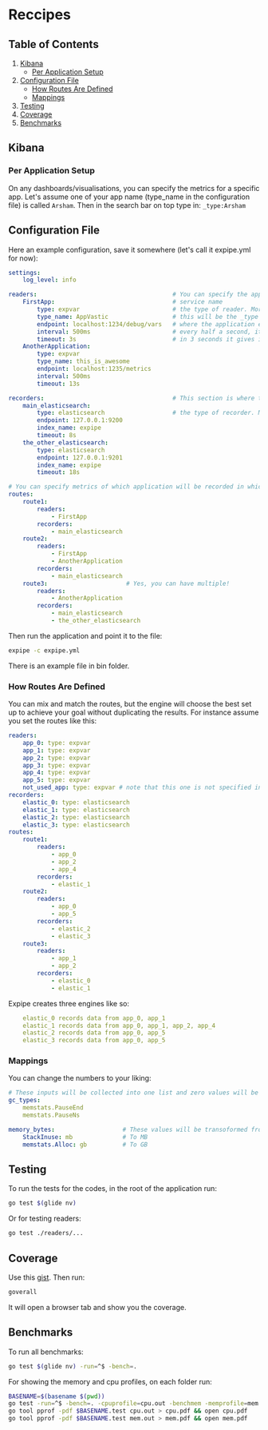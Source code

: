 # Reccipes
## Table of Contents

1. [Kibana](#kibana)
    * [Per Application Setup](#per-application-setup)
3. [Configuration File](#configuration-file)
    * [How Routes Are Defined](#how-routes-are-defined)
    * [Mappings](#mappings)
4. [Testing](#testing)
5. [Coverage](#coverage)
6. [Benchmarks](#benchmarks)

## Kibana

### Per Application Setup

On any dashboards/visualisations, you can specify the metrics for a specific
app. Let's assume one of your app name (type_name in the configuration file) is
called `Arsham`. Then in the search bar on top type in: `_type:Arsham`

## Configuration File

Here an example configuration, save it somewhere (let's call it expipe.yml for now):

```yaml
settings:
    log_level: info

readers:                                      # You can specify the applications you want to show the metrics
    FirstApp:                                 # service name
        type: expvar                          # the type of reader. More to come soon!
        type_name: AppVastic                  # this will be the _type in elasticsearch
        endpoint: localhost:1234/debug/vars   # where the application exposes the metrics
        interval: 500ms                       # every half a second, it will collect the metrics.
        timeout: 3s                           # in 3 seconds it gives in if the application is not responsive
    AnotherApplication:
        type: expvar
        type_name: this_is_awesome
        endpoint: localhost:1235/metrics
        interval: 500ms
        timeout: 13s

recorders:                                    # This section is where the data will be shipped to
    main_elasticsearch:
        type: elasticsearch                   # the type of recorder. More to come soon!
        endpoint: 127.0.0.1:9200
        index_name: expipe
        timeout: 8s
    the_other_elasticsearch:
        type: elasticsearch
        endpoint: 127.0.0.1:9201
        index_name: expipe
        timeout: 18s

# You can specify metrics of which application will be recorded in which target
routes:
    route1:
        readers:
            - FirstApp
        recorders:
            - main_elasticsearch
    route2:
        readers:
            - FirstApp
            - AnotherApplication
        recorders:
            - main_elasticsearch
    route3:                      # Yes, you can have multiple!
        readers:
            - AnotherApplication
        recorders:
            - main_elasticsearch
            - the_other_elasticsearch
```

Then run the application and point it to the file:

```bash
expipe -c expipe.yml
```
There is an example file in bin folder.

### How Routes Are Defined

You can mix and match the routes, but the engine will choose the best set up to
achieve your goal without duplicating the results. For instance assume you set
the routes like this:

```yaml
readers:
    app_0: type: expvar
    app_1: type: expvar
    app_2: type: expvar
    app_3: type: expvar
    app_4: type: expvar
    app_5: type: expvar
    not_used_app: type: expvar # note that this one is not specified in the routes, therefore it is ignored
recorders:
    elastic_0: type: elasticsearch
    elastic_1: type: elasticsearch
    elastic_2: type: elasticsearch
    elastic_3: type: elasticsearch
routes:
    route1:
        readers:
            - app_0
            - app_2
            - app_4
        recorders:
            - elastic_1
    route2:
        readers:
            - app_0
            - app_5
        recorders:
            - elastic_2
            - elastic_3
    route3:
        readers:
            - app_1
            - app_2
        recorders:
            - elastic_0
            - elastic_1
```
Expipe creates three engines like so:

```yaml
    elastic_0 records data from app_0, app_1
    elastic_1 records data from app_0, app_1, app_2, app_4
    elastic_2 records data from app_0, app_5
    elastic_3 records data from app_0, app_5
```

### Mappings

You can change the numbers to your liking:

```yaml
# These inputs will be collected into one list and zero values will be removed
gc_types:
    memstats.PauseEnd
    memstats.PauseNs

memory_bytes:                   # These values will be transoformed from bytes
    StackInuse: mb              # To MB
    memstats.Alloc: gb          # To GB

```

## Testing

To run the tests for the codes, in the root of the application run:

```bash
go test $(glide nv)
```

Or for testing readers:

```bash
go test ./readers/...
```

## Coverage

Use this [gist](https://gist.github.com/alext234/f45f7e7eea7e18796bc1ed5ced9f9f4a).
Then run:

```bash
goverall
```

It will open a browser tab and show you the coverage.

## Benchmarks

To run all benchmarks:

```bash
go test $(glide nv) -run=^$ -bench=.
```

For showing the memory and cpu profiles, on each folder run:

```bash
BASENAME=$(basename $(pwd))
go test -run=^$ -bench=. -cpuprofile=cpu.out -benchmem -memprofile=mem.out
go tool pprof -pdf $BASENAME.test cpu.out > cpu.pdf && open cpu.pdf
go tool pprof -pdf $BASENAME.test mem.out > mem.pdf && open mem.pdf
```

